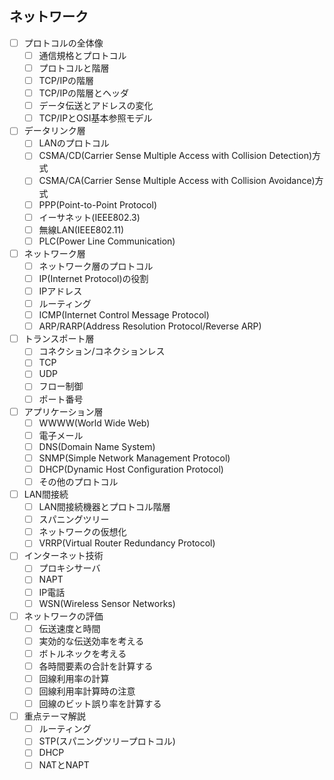 ## ネットワーク

- [ ] プロトコルの全体像
  - [ ] 通信規格とプロトコル
  - [ ] プロトコルと階層
  - [ ] TCP/IPの階層
  - [ ] TCP/IPの階層とヘッダ
  - [ ] データ伝送とアドレスの変化
  - [ ] TCP/IPとOSI基本参照モデル
- [ ] データリンク層
  - [ ] LANのプロトコル
  - [ ] CSMA/CD(Carrier Sense Multiple Access with Collision Detection)方式
  - [ ] CSMA/CA(Carrier Sense Multiple Access with Collision Avoidance)方式
  - [ ] PPP(Point-to-Point Protocol)
  - [ ] イーサネット(IEEE802.3)
  - [ ] 無線LAN(IEEE802.11)
  - [ ] PLC(Power Line Communication)
- [ ] ネットワーク層
  - [ ] ネットワーク層のプロトコル
  - [ ] IP(Internet Protocol)の役割
  - [ ] IPアドレス
  - [ ] ルーティング
  - [ ] ICMP(Internet Control Message Protocol)
  - [ ] ARP/RARP(Address Resolution Protocol/Reverse ARP)
- [ ] トランスポート層
  - [ ] コネクション/コネクションレス
  - [ ] TCP
  - [ ] UDP
  - [ ] フロー制御
  - [ ] ポート番号
- [ ] アプリケーション層
  - [ ] WWWW(World Wide Web)
  - [ ] 電子メール
  - [ ] DNS(Domain Name System)
  - [ ] SNMP(Simple Network Management Protocol)
  - [ ] DHCP(Dynamic Host Configuration Protocol)
  - [ ] その他のプロトコル
- [ ] LAN間接続
  - [ ] LAN間接続機器とプロトコル階層
  - [ ] スパニングツリー
  - [ ] ネットワークの仮想化
  - [ ] VRRP(Virtual Router Redundancy Protocol)
- [ ] インターネット技術
  - [ ] プロキシサーバ
  - [ ] NAPT
  - [ ] IP電話
  - [ ] WSN(Wireless Sensor Networks)
- [ ] ネットワークの評価
  - [ ] 伝送速度と時間
  - [ ] 実効的な伝送効率を考える
  - [ ] ボトルネックを考える
  - [ ] 各時間要素の合計を計算する
  - [ ] 回線利用率の計算
  - [ ] 回線利用率計算時の注意
  - [ ] 回線のビット誤り率を計算する
- [ ] 重点テーマ解説
  - [ ] ルーティング
  - [ ] STP(スパニングツリープロトコル)
  - [ ] DHCP
  - [ ] NATとNAPT
